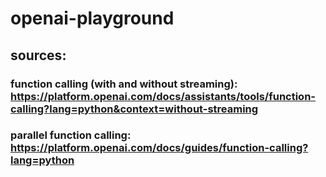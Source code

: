 # openai-playground
## sources:
### function calling (with and without streaming): https://platform.openai.com/docs/assistants/tools/function-calling?lang=python&context=without-streaming

### parallel function calling: https://platform.openai.com/docs/guides/function-calling?lang=python